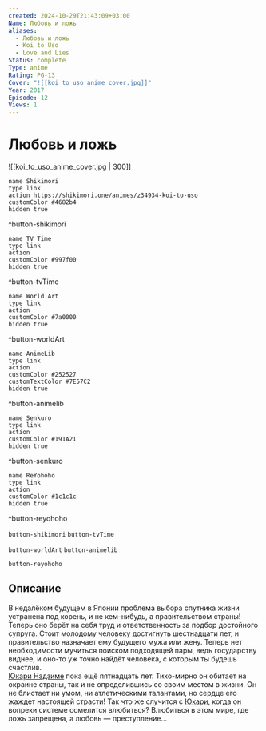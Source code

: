 ```yaml
---
created: 2024-10-29T21:43:09+03:00
Name: Любовь и ложь
aliases:
  - Любовь и ложь
  - Koi to Uso
  - Love and Lies
Status: complete
Type: anime
Rating: PG-13
Cover: "![[koi_to_uso_anime_cover.jpg]]"
Year: 2017
Episode: 12
Views: 1
---
```


# Любовь и ложь

![[koi_to_uso_anime_cover.jpg | 300]]

```button
name Shikimori
type link
action https://shikimori.one/animes/z34934-koi-to-uso
customColor #4682b4
hidden true
```
^button-shikimori

```button
name TV Time
type link
action 
customColor #997f00
hidden true
```
^button-tvTime

```button
name World Art
type link
action 
customColor #7a0000
hidden true
```
^button-worldArt

```button
name AnimeLib
type link
action 
customColor #252527
customTextColor #7E57C2
hidden true
```
^button-animelib

```button
name Senkuro
type link
action 
customColor #191A21
hidden true
```
^button-senkuro

```button
name ReYohoho
type link
action 
customColor #1c1c1c
hidden true
```
^button-reyohoho



`button-shikimori` `button-tvTime`

`button-worldArt` `button-animelib`

`button-reyohoho`

## Описание

В недалёком будущем в Японии проблема выбора спутника жизни устранена под корень, и не кем-нибудь, а правительством страны! Теперь оно берёт на себя труд и ответственность за подбор достойного супруга. Стоит молодому человеку достигнуть шестнадцати лет, и правительство назначает ему будущего мужа или жену. Теперь нет необходимости мучиться поиском подходящей пары, ведь государству виднее, и оно-то уж точно найдёт человека, с которым ты будешь счастлив.  
[Юкари Нэдзиме](https://shikimori.one/characters/130126-yukari-nejima) пока ещё пятнадцать лет. Тихо-мирно он обитает на окраине страны, так и не определившись со своим местом в жизни. Он не блистает ни умом, ни атлетическими талантами, но сердце его жаждет настоящей страсти! Так что же случится с [Юкари](https://shikimori.one/characters/130126-yukari-nejima), когда он вопреки системе осмелится влюбиться? Влюбиться в этом мире, где ложь запрещена, а любовь — преступление...
